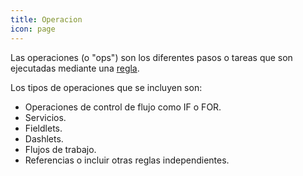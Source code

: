 ```yaml
---
title: Operacion
icon: page
---
```


Las operaciones (o "ops") son los diferentes pasos o tareas que son ejecutadas
mediante una [regla](concepts/rule).

Los tipos de operaciones que se incluyen son:

- Operaciones de control de flujo como IF o FOR.
- Servicios.
- Fieldlets.
- Dashlets.
- Flujos de trabajo.
- Referencias o incluir otras reglas independientes.